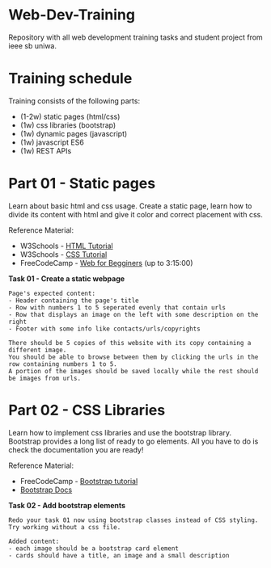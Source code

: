 # Web-Dev-Training
Repository with all web development training tasks and student project from ieee sb uniwa.

# Training schedule
Training consists of the following parts:
- (1-2w) static pages (html/css)
- (1w) css libraries (bootstrap)
- (1w) dynamic pages (javascript)
- (1w) javascript ES6
- (1w) REST APIs

# Part 01 - Static pages

Learn about basic html and css usage. Create a static page, learn how to divide its content with html and give it color and correct placement with css.

Reference Material: 
- W3Schools - [HTML Tutorial](https://www.w3schools.com/html/)
- W3Schools - [CSS Tutorial](https://www.w3schools.com/css/)
- FreeCodeCamp - [Web for Begginers](https://www.youtube.com/watch?v=nu_pCVPKzTk) (up to 3:15:00)

**Task 01 - Create a static webpage**

```
Page's expected content:
- Header containing the page's title
- Row with numbers 1 to 5 seperated evenly that contain urls
- Row that displays an image on the left with some description on the right
- Footer with some info like contacts/urls/copyrights

There should be 5 copies of this website with its copy containing a different image.
You should be able to browse between them by clicking the urls in the row containing numbers 1 to 5.
A portion of the images should be saved locally while the rest should be images from urls.
```

# Part 02 - CSS Libraries

Learn how to implement css libraries and use the bootstrap library. Bootstrap provides a long list of ready to go elements.
All you have to do is check the documentation you are ready!

Reference Material:
- FreeCodeCamp - [Bootstrap tutorial](https://www.youtube.com/watch?v=-qfEOE4vtxE)
- [Bootstrap Docs](https://getbootstrap.com/)

**Task 02 - Add bootstrap elements**

```
Redo your task 01 now using bootstrap classes instead of CSS styling.
Try working without a css file.

Added content:
- each image should be a bootstrap card element
- cards should have a title, an image and a small description
```
